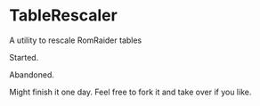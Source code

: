 # TableRescaler
A utility to rescale RomRaider tables

Started.

Abandoned.

Might finish it one day. Feel free to fork it and take over if you like.
